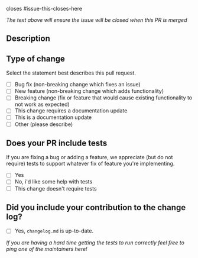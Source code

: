 closes #issue-this-closes-here

_The text above will ensure the issue will be closed when this PR is merged_

<!--- * If this pr does not address an open issue  in the repository, please be sure
to explain what this pull request fixes or does. We prefer to discuss changes in issues first, to just ensure we are all on the same page about the change being proposed.

* If this is a technical code change, please be sure that you have [read our contributing guide.](https://stravalib.readthedocs.io/en/latest/contributing/how-to-contribute.html)
-->

## Description

<!--- Please describe changes made in this pull request in detail -->

## Type of change

Select the statement best describes this pull request.

- [ ] Bug fix (non-breaking change which fixes an issue)
- [ ] New feature (non-breaking change which adds functionality)
- [ ] Breaking change (fix or feature that would cause existing functionality to not work as expected)
- [ ] This change requires a documentation update
- [ ] This is a documentation update
- [ ] Other (please describe)

## Does your PR include tests

If you are fixing a bug or adding a feature, we appreciate (but do not require)
tests to support whatever fix of feature you're implementing.

- [ ] Yes
- [ ] No, i'd like some help with tests
- [ ] This change doesn't require tests

## Did you include your contribution to the change log?

- [ ] Yes, `changelog.md` is up-to-date.

_If you are having a hard time getting the tests to run correctly feel free to
ping one of the maintainers here!_

<!---
If you are a stravalib maintainer submitting a PR in preparation for a new release
you can use the pull request release template:

[https://github.com/stravalib/stravalib/compare/main...branch-name-here?template=release-pull-request-template.md](https://github.com/stravalib/stravalib/compare/main...branch-name-here?template=release-pull-request-template.md). Be sure to modify
the text "branch-name-here" in the above url to apply the release template.
-->
